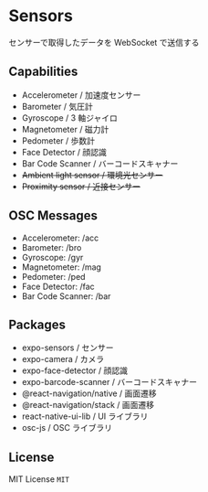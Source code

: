 # Sensors

センサーで取得したデータを WebSocket で送信する

## Capabilities

- Accelerometer / 加速度センサー
- Barometer / 気圧計
- Gyroscope / 3 軸ジャイロ
- Magnetometer / 磁力計
- Pedometer / 歩数計
- Face Detector / 顔認識
- Bar Code Scanner / バーコードスキャナー
- ~~Ambient light sensor / 環境光センサー~~
- ~~Proximity sensor / 近接センサー~~

## OSC Messages

- Accelerometer: /acc
- Barometer: /bro
- Gyroscope: /gyr
- Magnetometer: /mag
- Pedometer: /ped
- Face Detector: /fac
- Bar Code Scanner: /bar

## Packages

- expo-sensors / センサー
- expo-camera / カメラ
- expo-face-detector / 顔認識
- expo-barcode-scanner / バーコードスキャナー
- @react-navigation/native / 画面遷移
- @react-navigation/stack / 画面遷移
- react-native-ui-lib / UI ライブラリ
- osc-js / OSC ライブラリ

## License

MIT License `MIT`
